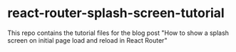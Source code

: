 # react-router-splash-screen-tutorial
This repo contains the tutorial files for the blog post "How to show a splash screen on initial page load and reload in React Router"
